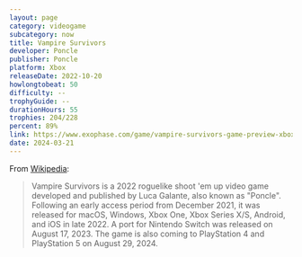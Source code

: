 ```yaml
---
layout: page
category: videogame
subcategory: now
title: Vampire Survivors
developer: Poncle
publisher: Poncle
platform: Xbox
releaseDate: 2022-10-20
howlongtobeat: 50
difficulty: --
trophyGuide: --
durationHours: 55
trophies: 204/228
percent: 89%
link: https://www.exophase.com/game/vampire-survivors-game-preview-xbox/achievements/#2209141
date: 2024-03-21
---
```


From [Wikipedia](https://en.wikipedia.org/wiki/Vampire_Survivors):

> Vampire Survivors is a 2022 roguelike shoot 'em up video game developed and published by Luca Galante, also known as "Poncle". Following an early access period from December 2021, it was released for macOS, Windows, Xbox One, Xbox Series X/S, Android, and iOS in late 2022. A port for Nintendo Switch was released on August 17, 2023. The game is also coming to PlayStation 4 and PlayStation 5 on August 29, 2024.
